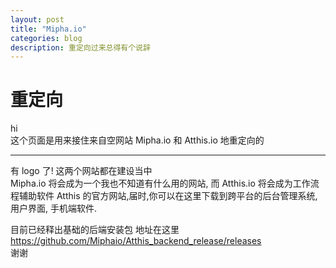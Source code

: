 ```yaml
---
layout: post
title: "Mipha.io"
categories: blog
description: 重定向过来总得有个说辞
---
```


# 重定向

hi  
这个页面是用来接住来自空网站 Mipha.io 和 Atthis.io 地重定向的

* * *

有 logo 了!
这两个网站都在建设当中  
Mipha.io 将会成为一个我也不知道有什么用的网站, 而 Atthis.io 将会成为工作流程辅助软件 Atthis 的官方网站,届时,你可以在这里下载到跨平台的后台管理系统, 用户界面, 手机端软件.  

目前已经释出基础的后端安装包
地址在这里  
<https://github.com/Miphaio/Atthis_backend_release/releases>  
谢谢
